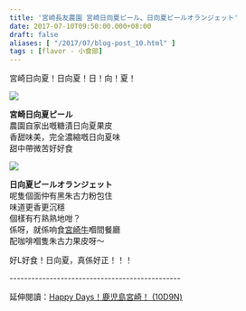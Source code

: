 ```yaml
---
title: '宮崎長友農園 宮崎日向夏ピール、日向夏ピールオランジェット'
date: 2017-07-10T09:50:00.000+08:00
draft: false
aliases: [ "/2017/07/blog-post_10.html" ]
tags : [flavor - 小食部]
---
```


宮崎日向夏！日向夏！日！向！夏！  

![](/images/miyazakipeel.jpg)

**宮崎日向夏ピール**  
農園自家出嘅糖漬日向夏果皮  
香甜味美，完全濃縮嘅日向夏味  
甜中帶微苦好好食  

![](/images/miyazakipeel.jpg)

**日向夏ピールオランジェット**  
呢隻個面仲有黑朱古力粉包住  
味道更香更沉穩  
個樣有冇熟熟地咁？  
係呀，就係响食[宮崎牛](https://hidie.net/kojkmi3c/)嗰間餐廳  
配咖啡嗰隻朱古力果皮呀～  
  
好L好食！日向夏，真係好正！！！
  
\-----------------------------------------------  
  
延伸閱讀：[Happy Days！鹿児島宮崎！ (10D9N)](https://hidie.net/kojkmi10d9n/)
